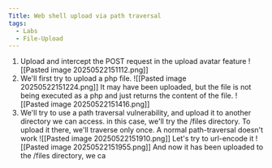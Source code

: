 ```yaml
---
Title: Web shell upload via path traversal
tags:
  - Labs
  - File-Upload
---
```

1. Upload and intercept the POST request in the upload avatar feature
![[Pasted image 20250522151112.png]]
2. We'll first try to upload a php file.
![[Pasted image 20250522151224.png]]
It may have been uploaded, but the file is not being executed as a php and just returns the content of the file.
![[Pasted image 20250522151416.png]]
3. We'll try to use a path traversal vulnerability, and upload it to another directory we can access. in this case, we'll try the /files directory. To upload it there, we'll traverse only once.
A normal path-traversal doesn't work
![[Pasted image 20250522151910.png]]
Let's try to url-encode it
![[Pasted image 20250522151955.png]]
And now it has been uploaded to the /files directory, we ca







